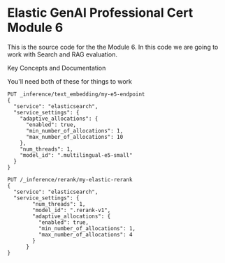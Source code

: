 # Elastic GenAI Professional Cert Module 6

This is the source code for the the Module 6. In this code we are going to work with Search and RAG evaluation.

Key Concepts and Documentation


You'll need both of these for things to work


```
PUT _inference/text_embedding/my-e5-endpoint
{
  "service": "elasticsearch",
  "service_settings": {
    "adaptive_allocations": {
      "enabled": true,
      "min_number_of_allocations": 1,
      "max_number_of_allocations": 10
    },
    "num_threads": 1,
    "model_id": ".multilingual-e5-small"
  }
}

PUT /_inference/rerank/my-elastic-rerank
{
  "service": "elasticsearch",
  "service_settings": {
        "num_threads": 1,
        "model_id": ".rerank-v1",
        "adaptive_allocations": {
          "enabled": true,
          "min_number_of_allocations": 1,
          "max_number_of_allocations": 4
        }
      }
}
```